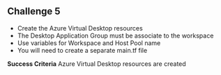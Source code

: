 ## Challenge 5

- Create the Azure Virtual Desktop resources
- The Desktop Application Group must be associate to the workspace
- Use variables for Workspace and Host Pool name
- You will need to create a separate main.tf file

**Success Criteria**
Azure Virtual Desktop resources are created

